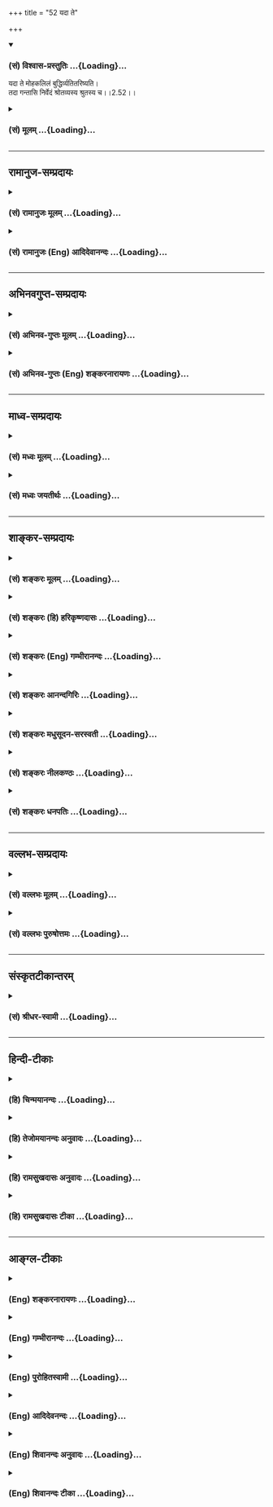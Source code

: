 +++
title = "52 यदा ते"

+++
<div class="js_include" newlevelforh1="3" title="(सं) विश्वास-प्रस्तुतिः" unfilled url="/purANam_vaiShNavam/mahAbhAratam/06-bhIShma-parva/03-bhagavad-gItA-parva/saMskRtam/vishvAsa-prastutiH/02_sAnkhya-yogaH_sarva-/52_yadA_te.md">
<details open><summary><h3>(सं) विश्वास-प्रस्तुतिः ...{Loading}...</h3></summary>

यदा ते मोहकलिलं बुद्धिर्व्यतितरिष्यति।  
तदा गन्तासि निर्वेदं श्रोतव्यस्य श्रुतस्य च।।2.52।।
</details>
</div>
<div class="js_include collapsed" newlevelforh1="3" title="(सं) मूलम्" unfilled url="/purANam_vaiShNavam/mahAbhAratam/06-bhIShma-parva/03-bhagavad-gItA-parva/saMskRtam/mUlam/02_sAnkhya-yogaH_sarva-/52_yadA_te.md">
<details><summary><h3>(सं) मूलम् ...{Loading}...</h3></summary>

यदा ते मोहकलिलं बुद्धिर्व्यतितरिष्यति।  
तदा गन्तासि निर्वेदं श्रोतव्यस्य श्रुतस्य च।।2.52।।
</details>
</div>


_________________
## रामानुज-सम्प्रदायः
<div class="js_include collapsed" newlevelforh1="3" title="(सं) रामानुजः मूलम्" unfilled url="/purANam_vaiShNavam/mahAbhAratam/06-bhIShma-parva/03-bhagavad-gItA-parva/saMskRtam/rAmAnujaH/mUlam/02_sAnkhya-yogaH_sarva-/52_yadA_te.md">
<details><summary><h3>(सं) रामानुजः मूलम् ...{Loading}...</h3></summary>

।।2.52।। उक्तप्रकारेण कर्मणि वर्तमानस्य तया वृत्त्या निर्धूतकल्मषस्य
**ते बुद्धिः यदा मोहकलिलम्** अत्यल्पफलसङ्गहेतुभूतं मोहरूपं कलुषं
**व्यतितरिष्यति।** तदा अस्मत्त इतः पूर्वं त्याज्यतया श्रुतस्य फलादेः
इतः पश्चात् **श्रोतव्यस्य** च कृते स्वयम् एव निर्वेदं गन्तासि
गमिष्यसि।  
योगे त्विमां श्रृणु इत्यादिना उक्तस्य आत्मयाथात्म्यज्ञानपूर्वकस्य
बुद्धिविशेषसंस्कृतकर्मानुष्ठानस्य लक्षणभूतं योगाख्यं फलम् आह  

</details>
</div>
<div class="js_include collapsed" newlevelforh1="3" title="(सं) रामानुजः (Eng) आदिदेवानन्दः" unfilled url="/purANam_vaiShNavam/mahAbhAratam/06-bhIShma-parva/03-bhagavad-gItA-parva/saMskRtam/rAmAnujaH/english/AdidevAnandaH/02_sAnkhya-yogaH_sarva-/52_yadA_te.md">
<details><summary><h3>(सं) रामानुजः (Eng) आदिदेवानन्दः ...{Loading}...</h3></summary>

2.52 If you act in this manner and get freed from impurities, your
intellect will pass beyond the tangle of delusion. The dense impurity of
sin is the nature of that delusion which generates attachment to
infinitesimal results, of which you have already heard much from us and
will hear more later on. You will then immediately feel, of your own
accord, renunciation or feeling of disgust for them all. Sri Krsna now
teaches the goal called self-realisation (Yoga) which results from the
performance of duty as taught in the passage beginning with 'Now, listen
to this with regard to Karma Yoga' (2.39) which is based on the
knowledge of the real nature of the self gained through the refinement
of the mind.

</details>
</div>


_________________
## अभिनवगुप्त-सम्प्रदायः
<div class="js_include collapsed" newlevelforh1="3" title="(सं) अभिनव-गुप्तः मूलम्" unfilled url="/purANam_vaiShNavam/mahAbhAratam/06-bhIShma-parva/03-bhagavad-gItA-parva/saMskRtam/abhinava-guptaH/mUlam/02_sAnkhya-yogaH_sarva-/52_yadA_te.md">
<details><summary><h3>(सं) अभिनव-गुप्तः मूलम् ...{Loading}...</h3></summary>

।।2.54 2.55।। यदा ते इति। श्रुतीति। तत्र च योगबुद्धिप्राप्त्यबसरे तव
स्फुटमेवेदमभिज्ञानम् श्रोतव्यस्य +++(S omits श्रोतव्यस्य)+++ श्रुतस्य
अभिलष्यमाणस्य च +++(N वा instead of च)+++ आगमस्य उभस्यापि निर्वेदभावत्वम् +++(SK
भाक्त्वम्)+++। अनेन चेदमुक्तम् अविद्यापद +++(N अविद्यमद)+++
निपतितप्रमात्रनुग्राहकशास्त्रश्रवणसंस्कारविप्रलम्भमहिमा अयं यत्
तवास्थाने कुलक्षयादिदोषदर्शनम्। तत्तु तथाशासनबहुमानविगलने विगलिष्यति
इति।  

</details>
</div>
<div class="js_include collapsed" newlevelforh1="3" title="(सं) अभिनव-गुप्तः (Eng) शङ्करनारायणः" unfilled url="/purANam_vaiShNavam/mahAbhAratam/06-bhIShma-parva/03-bhagavad-gItA-parva/saMskRtam/abhinava-guptaH/english/shankaranArAyaNaH/02_sAnkhya-yogaH_sarva-/52_yadA_te.md">
<details><summary><h3>(सं) अभिनव-गुप्तः (Eng) शङ्करनारायणः ...{Loading}...</h3></summary>

2.52 See Comment under 2.53

</details>
</div>


_________________
## माध्व-सम्प्रदायः
<div class="js_include collapsed" newlevelforh1="3" title="(सं) मध्वः मूलम्" unfilled url="/purANam_vaiShNavam/mahAbhAratam/06-bhIShma-parva/03-bhagavad-gItA-parva/saMskRtam/madhvaH/mUlam/02_sAnkhya-yogaH_sarva-/52_yadA_te.md">
<details><summary><h3>(सं) मध्वः मूलम् ...{Loading}...</h3></summary>

।।2.52।। कियत्पर्यन्तमवश्यं कर्तव्यानि मुमुक्षुणैवं कर्माणीत्याह यदेति।
निर्वेदं नितरां लाभम्। प्रयोगात् तस्माद्ब्राह्मणः पाण्डित्यं निर्विद्य
बृ.उ.3।5।1 इत्यादि। न हि तत्र वैराग्यमुपपद्यते तथा सति पाण्डित्यादिति
स्यात्।  
न च ज्ञानिनां भगवन्महिमादिश्रवणेन विरक्तिर्भवति। आत्मारामा हि मुनयो
निर्ग्राह्या (निर्ग्रन्था) अप्युरुक्रमे। कुर्वन्त्यहैतुकीं
भक्तिमित्थम्भूतगुणो हरिः भाग.1।7।10 इति वचनात् अनुष्ठानाच्च शुकादीनाम्।
न च तेषां फलं सुखं नास्ति तस्यैव महत्सुखत्वात्। तेषांया
निर्वृतिस्तनुभृतां तव पादपद्मध्यानाद्भवज्जनकथाश्रवणेन वा स्यात्।
साब्रह्मणि स्वमहिमन्यपि नाथ मा भूत्किम्वन्तकासि लुलितात्पततां विमानात्
भाग.4।9।10 इत्यादिवचनात्। तेषामप्युपासनादिफलस्य साधितत्वात्
तारतम्याधिगतेश्च।  
तथाहि यदि तारतम्यं न स्यात्नात्यन्तिकं विगणयन्त्यपि ते प्रसादं
भाग.3।15।48नैकात्मतां मे स्पृहयन्ति केचित् भाग.2।25।34एकत्वमप्युत
दीयमानं न गृह्णन्ति इति मुक्तिमप्यनिच्छतामपि मोक्ष एव फलम्। तमिच्छतामपि
भवति सुप्रतीकादीनाम्। कथमनिच्छतां स्तुतिरुपपन्ना स्यात् वचनाच्च। यथा
भक्तिविशेषोऽत्र दृश्यते पुरुषोत्तमे। तथा मुक्तिविशेषोऽपि ज्ञानिनां
लिङ्गभेदने इति। योगिनां भिन्नलिङ्गानामाविर्भूतस्वरूपिणाम्। प्राप्तानां
परमानन्दं तारतम्यं सदैव हि इति। न त्वामतिशयिष्यन्ति मुक्तावपि कदाचन।
मद्भक्तियोगाज्ज्ञानाच्च सर्वानतिशयिष्यसि इति च। साम्यवचनं तु
प्राचुर्यविषयम् दुःखाभावविषयं च। तथा चोक्तम् दुःखाभावः परानन्दो
लिङ्गभेदः समो मतः। तथापि परमानन्दो ज्ञानभेदात्तु भिद्यते इति
नारायणाष्टाक्षरकल्पे। अतो न वैराग्यं श्रुतादावत्र विवक्षितम्। न च
सङ्कोचे मानं किञ्चिद्विद्यमान इतरत्र प्रयोगे महद्भिः श्रवणीयस्य श्रुतस्य
च वेदादेः फलं प्राप्स्यसीत्यर्थः।  

</details>
</div>
<div class="js_include collapsed" newlevelforh1="3" title="(सं) मध्वः जयतीर्थः" unfilled url="/purANam_vaiShNavam/mahAbhAratam/06-bhIShma-parva/03-bhagavad-gItA-parva/saMskRtam/madhvaH/jayatIrthaH/02_sAnkhya-yogaH_sarva-/52_yadA_te.md">
<details><summary><h3>(सं) मध्वः जयतीर्थः ...{Loading}...</h3></summary>

।।2.52।। यदा ते इति श्लोके योगसम्बन्धि न किमप्युच्यत इत्यतस्तत्सङ्गतिमाह
**किय**दिति। एवं फलकामनादिवर्जितानि
ईश्वराराधनरूपाणीत्याकाङ्क्षायामाहेत्यर्थः। नन्वियमाकाङ्क्षैवानुपपन्ना
योगो हि ज्ञानफलसाधनतयोपदिष्टः साधनं च साध्यप्राप्तिपर्यन्तमनुष्टेयमिति
प्रसिद्धमेव। नियतपूर्वक्षणवृत्ति कारणं इति तल्लक्षणम्। उच्यते योगो हि न
साक्षाज्ज्ञानसाधनम् किन्तु श्रवणादिकमेव प्रमितेः प्रमाणफलत्वात्।
योगस्त्वदृष्टद्वारा सत्त्वशुद्धिमुत्पाद्य श्रवणादीनामुपकरोति उपकारस्य च
द्वयी गतिर्दृष्टा अतो युक्तैवेयमाकाङ्क्षेति। तथापि जिज्ञासुनेति
वक्तव्यम्। सत्यम् मोक्षसाधनज्ञानार्थिनेत्येतावतोऽर्थस्य ग्रहणाय
मुमुक्षुणेत्युक्तम्। निर्वेदं वैराग्यमित्यन्यथाप्रतीतिनिरासायाह
**निर्वेद**मिति। ननु निरः पूर्वो विदिर्वैराग्ये रूढः  
  
तत्कुतो लाभार्थतेत्यत आह **प्रयोगादि**ति। अस्यामपि श्रुतौ
वैराग्यार्थता किं न स्यात् इत्यत आह  **न ही**ति। कुतो नोपपद्यत इत्यत
आह **तथा सती**ति। जुगुप्साविरामप्रमादार्थानामुपसङ्ख्यानम् इति
कात्यायनवचनात्पाण्डित्यस्य विरामार्थधातुयोगबलेनापादानत्वप्राप्तौ अपादाने
पञ्चमी स्यात् न द्वितीयेत्यर्थः। इदमत्राभिप्रेतम् निरुपसर्गः
सत्तार्थस्यैव विदेरर्थं बाधित्वा तं वैराग्यार्थं व्यवस्थापयति निर्विद्यत
इति कर्तरि प्रयोगदर्शनात्। लाभार्थस्य विदेरर्थं विशिनष्ट्येव
केवलम्। निर्विन्दतिनिर्विन्दते इति वैराग्ये तत्प्रयोगादर्शनादिति।
अथवाऽस्तु सर्वत्र निरो धात्वर्थबाधकत्वम् विशेषकत्वमपि क्वचित् किं न
स्यात् व्याददातीत्यादावुभयदर्शनादिति।  
न केवलं गीतायां प्रयोगाल्लाभार्थता किन्तु वैराग्यार्थतानुपपत्तेश्चेत्याह
**न चे**ति। अनेनान्तःकरणस्य मोहकलिलातिक्रमो नाम ज्ञानप्राप्तिरिति
सूचितं भवति। आदिपदेन तदुपयुक्तं गृह्यते कुतो न भवति इत्यत आह
**आत्मारामा** इति। भक्तिं श्रवणादिलक्षणाम्। कस्य वा महतीमेतामात्मारामः
समभ्यसत् इत्यस्योत्तरत्वात् अनुष्ठानाच्च श्रवणादेरिति शेषः। ननु
शुक्रादीनां श्रवणाद्यनुष्ठानेऽपि फलं नास्ति तत्फलस्य ज्ञानस्य
प्राप्तत्वात्। फलाभावानुसन्धानमेव चात्र वैराग्यशब्देनाभिप्रेतम्। यथाऽऽह
मायावादीतदा श्रोतव्यं श्रुतं च निष्फलं प्रतिपद्यत इत्यभिप्रायः शां.भा.
इति। अनुष्ठानं तु लोकसङ्ग्रहार्थं संस्काराद्वेत्यत आह **न चे**ति। कुतो
नेत्यत आह **तस्यैवे**ति। तस्यैव श्रवणादेरेव स्थान्यादेशोक्तिव्यत्ययेन
द्वन्द्वेऽल्पाच्तरस्य परनिपातेन चआन्महतः समानाधिकरणजातीययोः अष्टा.6।3।46
इत्यस्य विधेरनित्यत्वज्ञापनात्महत्तत्त्वाद्विकुर्वाणात् भाग.3।5।29
इत्यादिप्रयोगदर्शनाच्च महत्सुखत्वादिति युक्तम्। तथापि श्रवणादिकमेव कथं
सुखम् उत्तरक्षण एव महासुखोदयादैक्योषचार इत्यदोषः। तिष्ठतु तावत्
कालान्तरभावि महत्फलमित्येवशब्दः। नन्वस्मदादीनां श्रवणोत्तरक्षणे सुखं
नोत्पद्यत इत्यत आह **तेषा**मिति रसिकानामित्यर्थः। न हि
पितृजीवनादिवार्ताश्रवणेनान्येषामिव न पुत्रस्यापि सुखेनोत्पत्तव्यमिति।
अस्तु सम्भावना निश्चयस्तु कुतः इत्यत आह **ये**ति। भवतो भवज्जनानां च
स्वमहिमन्याविर्भूतस्वरूपे आब्रह्मण्यल्पमुक्ते। न केवलं तात्कालिकं सुखं
तत्फलम् किन्तु मुक्तावानन्दवृद्धिश्चेत्याह **तेषा**मिति। ज्ञानिनामपि
ज्ञानोत्तरस्याप्यनुष्ठानस्य यदि फलं
स्यात्तर्ह्यनुष्ठानस्यैकविध्यनियमासम्भवात्। स्वर्गवदपवर्गेऽपि तारतम्यं
प्रसज्येत। न च तद्युक्तम् अप्रमाणिकत्वात् प्रमाणविरुद्धत्वाच्चेत्यतो
नेदमनिष्टमिति भावेनाह **तारतम्ये**ति। प्रमाणविरोधाभावाच्चेति चार्थः।  
कुतः प्रमाणान्मुक्ततारतम्याधिगतिः इत्यतोऽर्थापत्तिं तावदाह
**तथाही**ति। यदि मुक्तानां तारतम्यं न स्यात् तदा
मुक्तिमप्यनिच्छतामेकान्तिनां मोक्षमात्रफलं तं मोक्षमिच्छतामपि
सुप्रतीकादीनां मोक्षो भवतीत्यङ्गीकार्य स्यात्। तथा च नात्यन्तिकमिति
मोक्षमनिच्छतां स्तुतिः कथमुपपन्ना स्यात् निमित्ताभावात् अतः
स्तुत्यन्यथानुपपत्त्येच्छतां मुक्तेरनिच्छतां मुक्तिरधिकेति गम्यते
इत्यर्थः। आत्यन्तिकं मुक्तिहेतुम्। एकात्मतां सायुज्यम्। एकत्वमपि तदेव।
आगमाच्च तारतम्याधिगतिरित्याह **वचनाच्चे**ति। आविर्भूतस्वरूपिणामिति
कर्मधारयादतिशयार्थे इनिः। अनेन
जीवन्मुक्तावैश्वर्यतारतम्येनार्थापत्तेरन्यथोपपत्तिः परिहृतालिङ्गभेदने
भिन्नलिङ्गानां इत्याद्युक्तेः। परमं साम्यमुपैति मुं.उ.3।1।3
इत्यादिवचनविरुद्धं मुक्ततारतम्यमित्यत आह **साम्ये**ति। प्राचुर्यं
पूर्णत्वम्। कुत एतत् उक्तप्रमाणविरोधात् विशेषवचनाच्चेत्याह
**तथाचे**ति। यद्यपि परानन्दोऽलम्बुद्धिगोचरत्वमात्रेण समः तथापि न च
ज्ञानिनामित्यादिनोक्तमर्थमुपसंहरति **अत** इति। अस्तु तर्हि
भगवन्महिमादिव्यतिरिक्तश्रुतादौ वैराग्यमत्र विवक्षितमित्यत आह **न
चे**ति। निर्वेदशब्दस्य वैराग्यार्थकत्वे निश्चिते
तद्बलाच्छ्रोतव्यादिशब्दस्यार्थसङ्कोचः क्रियेतापि। इतरत्र नितरां लाभे
तस्य प्रयोगे विद्यमाने निर्मूलं सङ्कोचकल्पनमित्यर्थः। ननु लाभार्थतायामपि
असच्छास्त्रादिव्युदासाय सङ्कोचः कार्य एवेत्याह **महद्भि**रिति।
अयोग्यतयैव तन्निरासः प्रकरणाद्वेति भावः।  

</details>
</div>


_________________
## शाङ्कर-सम्प्रदायः
<div class="js_include collapsed" newlevelforh1="3" title="(सं) शङ्करः मूलम्" unfilled url="/purANam_vaiShNavam/mahAbhAratam/06-bhIShma-parva/03-bhagavad-gItA-parva/saMskRtam/shankaraH/mUlam/02_sAnkhya-yogaH_sarva-/52_yadA_te.md">
<details><summary><h3>(सं) शङ्करः मूलम् ...{Loading}...</h3></summary>

।।2.52।।  
  
**यदा** यस्मिन्काले **ते** तव **मोहकलिलं** मोहात्मकमविवेकरूपं
कालुष्यं येन आत्मानात्मविवेकबोधं कलुषीकृत्य विषयं प्रत्यन्तःकरणं
प्रवर्तते तत् तव **बुद्धिः व्यतितरिष्यति** व्यतिक्रमिष्यति
अतिशुद्धभावमापत्स्यते इत्यर्थः। **तदा** तस्मिन् काले **गन्तासि**
प्राप्स्यसि **निर्वेदं** वैराग्यं **श्रोतव्यस्य श्रुतस्य च** तदा
श्रोतव्यं श्रुतं च ते निष्फलं प्रतिभातीत्यभिप्रायः।।  
मोहकलिलात्ययद्वारेण लब्धात्मविवेकजप्रज्ञः कदा कर्मयोगजं फलं
परमार्थयोगमवाप्स्यामीति चेत् तत् श्रृणु  
  

</details>
</div>
<div class="js_include collapsed" newlevelforh1="3" title="(सं) शङ्करः (हि) हरिकृष्णदासः" unfilled url="/purANam_vaiShNavam/mahAbhAratam/06-bhIShma-parva/03-bhagavad-gItA-parva/saMskRtam/shankaraH/hindI/harikRShNadAsaH/02_sAnkhya-yogaH_sarva-/52_yadA_te.md">
<details><summary><h3>(सं) शङ्करः (हि) हरिकृष्णदासः ...{Loading}...</h3></summary>

।।2.52।। योगानुष्ठानजनित सत्त्वशुद्धिसे उत्पन्न हुई बुद्धि कब प्राप्त
होती है इसपर कहते हैं  
  
जब तेरी बुद्धि मोहकलिलको अर्थात् जिसके द्वारा आत्मानात्मके
विवेकविज्ञानको कलुषित करके अन्तःकरण विषयोंमें प्रवृत्त किया जाता है उस
मोहात्मक अविवेककालिमाको उल्लङ्घन कर जायगी अर्थात् जब तेरी बुद्धि बिल्कुल
शुद्ध हो जायगी।  
तब उस समय तू सुननेयोग्यसे और सुने हुएसे वैराग्यको प्राप्त हो जायगा।
अर्थात् तब तेरे लिये सुननेयोग्य और सुने हुए ( सब विषय ) निष्फल हो जायँगे
यह अभिप्राय है।  

</details>
</div>
<div class="js_include collapsed" newlevelforh1="3" title="(सं) शङ्करः (Eng) गम्भीरानन्दः" unfilled url="/purANam_vaiShNavam/mahAbhAratam/06-bhIShma-parva/03-bhagavad-gItA-parva/saMskRtam/shankaraH/english/gambhIrAnandaH/02_sAnkhya-yogaH_sarva-/52_yadA_te.md">
<details><summary><h3>(सं) शङ्करः (Eng) गम्भीरानन्दः ...{Loading}...</h3></summary>

2.52 When is attained that wisdom which arises from the purification of
the mind brought about by the pursuit of (karma-) yoga; This is being
stated: Yada, when, \[Yada: when maturity of discrimination is
attained.\] at the time when; te, your; buddhih, mind; vyatitarisyati,
will go beyond, cross over; moha-kalilam, the turbidity of delusion, the
dirt in the form of delusion, in the form of non-discrimination, which,
after confounding one's understanding about the distinction between the
Self and the not-Self, impels the mind towards objects that is to say,
when your mind will attain the state of purity; tada, then, \[Tada:
then, when the mind, becoming purified, leads to the rise of
discrimination, which in turn matures into detachment.\] at that time;
gantasi, you will acire; nirvedam, despassion; for srotavyasya, what has
to be heard; ca, and; srutasya, what has been heard. The idea implied is
that, at that time what has to be heard and what has been heard \[What
has to be heard৷৷.has been heard, i.e. the scriptures other than those
relating to Self-knowledge. When discrimination referred to above gets
matured, then the fruitlessness of all things other than Self-knowledge
becomes apparent.\] becomes fruitless.

</details>
</div>
<div class="js_include collapsed" newlevelforh1="3" title="(सं) शङ्करः आनन्दगिरिः" unfilled url="/purANam_vaiShNavam/mahAbhAratam/06-bhIShma-parva/03-bhagavad-gItA-parva/saMskRtam/shankaraH/AnandagiriH/02_sAnkhya-yogaH_sarva-/52_yadA_te.md">
<details><summary><h3>(सं) शङ्करः आनन्दगिरिः ...{Loading}...</h3></summary>

।।2.52।। यस्मिन्कर्मणि क्रियमाणे परमार्थदर्शनलक्षणा बुद्धिरुद्देश्यतया
युज्यते तस्मात्कर्मणः सकाशादितरत्कर्म
तथाविधोद्देश्यभूतबुद्धिसंबन्धविधुरमतिशयेन निष्कृष्यते ततश्च
परमार्थबुद्धिमुद्देश्यत्वेनाश्रित्य कर्मानुष्ठातव्यं
परिच्छिन्नफलान्तरमुद्दिश्य तदनुष्ठाने कार्पण्यप्रसङ्गात् किञ्च
परमार्थबुद्धिमुद्देश्यमाश्रित्य कर्मानुतिष्ठतः करणशुद्धिद्वारा
परमार्थदर्शनसिद्धौ जीवत्येव देहे सुकृतादि हित्वा मोक्षमधिगच्छति। तथाच
परमार्थदर्शनलक्षणयोगार्थं मनो धारयितव्यं योगशब्दितं हि
परमार्थदर्शनमुद्देश्यतया कर्मस्वनुतिष्ठतो नैपुण्यमिष्यते यदि च
परमार्थदर्शनमुद्दिश्य तद्युताः सन्तः समारभेरन्कर्माणि तदा
तदनुष्ठानजनितबुद्धिशुद्ध्या ज्ञानिनो भूत्वा कर्मजं फलं परित्यज्य
निर्मुक्तबन्धना मुक्तिभाजो भवन्तीत्येवमस्मिन्पक्षे श्लोकत्रयाक्षराणि
व्याख्यातव्यानि। यथोक्तबुद्धिप्राप्तिकालं प्रश्नपूर्वकं प्रकटयति
**योगेति।** श्रुतं श्रोतव्यं दृष्टं द्रष्टव्यमित्यादौ
फलाभिलाषप्रतिबन्धान्नोक्ता बुद्धिरुदेष्यतीत्याशङ्क्याह **यदेति।**
विवेकपरिपाकावस्था कालशब्देनोच्यते। कालुष्यस्य दोषपर्यवसायित्वं
दर्शयन्विशिनष्टि **येनेति।** तदनर्थरूपं कालुष्यं तवेत्यन्वयार्थं
पुनर्वचनम्। बुद्धिशुद्धिफलस्य विवेकस्य प्राप्त्या वैराग्यप्राप्तिं
दर्शयति **तदेति।** अध्यात्मशास्त्रातिरिक्तं शास्त्रं श्रोतव्यादिशब्देन
गृह्यते। उक्तं वैराग्यमेव स्फोरयति **श्रोतव्यमिति।** यथोक्तविवेकसिद्धौ
सर्वस्मिन्ननात्मविषये नैष्फल्यं प्रतिभातीत्यर्थः।  

</details>
</div>
<div class="js_include collapsed" newlevelforh1="3" title="(सं) शङ्करः मधुसूदन-सरस्वती" unfilled url="/purANam_vaiShNavam/mahAbhAratam/06-bhIShma-parva/03-bhagavad-gItA-parva/saMskRtam/shankaraH/madhusUdana-sarasvatI/02_sAnkhya-yogaH_sarva-/52_yadA_te.md">
<details><summary><h3>(सं) शङ्करः मधुसूदन-सरस्वती ...{Loading}...</h3></summary>

।।2.52।। एवं कर्माण्यनुतिष्ठतः कदा मे सत्त्वशुद्धिः स्यादित्यत आह न
ह्येतावता कालेन सत्त्वशुद्धिर्भवतीति  
  
कालनियमोऽस्ति किंतु यदा यस्मिन्काले ते तव बुद्धिरन्तःकरणं मोहकलिलं
व्यतितरिष्यति अविवेकात्मकं कालुष्यं अहमिदं
ममेदमित्याद्यज्ञानविलसितमतिगहनं व्यतिकमिष्यति। रजस्तमोमलमपहाय
शुद्धभावमापत्स्यत इति यावत्। तदा तस्मिन्काले श्रोतव्यस्य श्रुतस्य च
कर्मफलस्य निर्वेदं वैतृष्ण्यं गन्तासि प्राप्तासि प्राप्नोषि। परीक्ष्य
लोकान्कर्मचितान्ब्राह्मणो निर्वेदमायात् इति श्रुतेः। निर्वेदेन
फलेनान्तःकरणशुद्धिं ज्ञास्यसीत्यभिप्रायः।  

</details>
</div>
<div class="js_include collapsed" newlevelforh1="3" title="(सं) शङ्करः नीलकण्ठः" unfilled url="/purANam_vaiShNavam/mahAbhAratam/06-bhIShma-parva/03-bhagavad-gItA-parva/saMskRtam/shankaraH/nIlakaNThaH/02_sAnkhya-yogaH_sarva-/52_yadA_te.md">
<details><summary><h3>(सं) शङ्करः नीलकण्ठः ...{Loading}...</h3></summary>

।।2.52।। कदा मनीषिणो भवन्तीत्यत आह **यदेति।** ते तव मोहः
इष्टानिष्टवियोगसंयोगजपरितापजन्यं वैचित्यं तदेव कलिलमिव कलिलं कालुष्यं
बुद्धिगतं बुद्धिर्व्यतितरिष्यति व्यतिक्रमिष्यति बुद्धिः प्रसन्ना
भविष्यति तदा श्रोतव्यस्य शास्त्रभागस्य श्रुतस्य च निर्वेदं वैराग्यं
गन्तासि। अयं भावः मलिनायां बुद्धावसकृद्गृहीतस्यापि
शास्त्रार्थस्याफुरणाच्छ्रोतव्यं श्रुतं च वृथैव तद्वच्छुद्धायामपि बुद्धौ
सद्यः शास्त्रार्थस्फुरणात्तयोर्वैयर्थ्यमित्युभयथापि तत्र निर्वेद उचितः।
प्रसन्ना च बुद्धिर्निग्रहीतुं योग्या भवतीति श्रवणादिकं त्यक्त्वा
ध्याननिष्ठ एव भवेदिति।  

</details>
</div>
<div class="js_include collapsed" newlevelforh1="3" title="(सं) शङ्करः धनपतिः" unfilled url="/purANam_vaiShNavam/mahAbhAratam/06-bhIShma-parva/03-bhagavad-gItA-parva/saMskRtam/shankaraH/dhanapatiH/02_sAnkhya-yogaH_sarva-/52_yadA_te.md">
<details><summary><h3>(सं) शङ्करः धनपतिः ...{Loading}...</h3></summary>

।।2.52 2.53।। साङ्ख्यं बुद्धिं सदा प्राप्स्यामि यदर्थं कर्मानुष्ठानं
भवतोपदिश्यत इत्यत आह **यदेति।** यदा यस्यामवस्थायां तव
बुद्धिर्मोहात्मकमविवेकरुपं कालुष्यं व्यतिक्रमिष्यति तदा तस्यामवस्थायां
श्रोतव्यस्य श्रुतस्य च वैराग्यं प्राप्तासि। पूर्वं
श्रुतिभिरनेकसाध्यसाधनश्रवणैर्विप्रतिपन्ना विक्षिप्ता
श्रुतश्रोतवययोर्निर्वेदं लब्ध्वा यदा समाधीयते चित्तमस्मिन्निति
समाधिरात्मा तस्मिन्निश्चला विक्षेपरहिता स्थास्यति स्थिरीभूता भविष्यति
तदा योगं साङ्ख्ययोगमवाप्स्यसीति द्वयोरर्थः। यद्वा
योगानुष्ठानजनितसत्त्वशुद्धिजा वैराग्यादीतरसाधनसहिता
नित्यानित्यवस्तुविवेकरुपा ज्ञानाधिकारसंपादिका बुद्धिः कदा प्राप्यत इत्यत
आह **यदेति।** यदा तव बुद्धिर्मोहात्मकमविवेकरुपं कालुष्यं
चित्ताशुद्धिजं व्यतितरिष्यति तदा श्रोतव्यस्य श्रुतस्य च कर्मफलस्य
निर्वेदं गन्तासि। चित्तशुद्धिद्वारा लब्धात्मविवेकबुद्धिः कर्मयोगजं फलं
परमात्मयोगं कदाप्स्यसीति तच्छृणु **श्रुतीति।**
प्राग्वद्य्वाख्यानद्वयमपि भाष्याल्लभ्यत इति बोधम।  

</details>
</div>


_________________
## वल्लभ-सम्प्रदायः
<div class="js_include collapsed" newlevelforh1="3" title="(सं) वल्लभः मूलम्" unfilled url="/purANam_vaiShNavam/mahAbhAratam/06-bhIShma-parva/03-bhagavad-gItA-parva/saMskRtam/vallabhaH/mUlam/02_sAnkhya-yogaH_sarva-/52_yadA_te.md">
<details><summary><h3>(सं) वल्लभः मूलम् ...{Loading}...</h3></summary>

।।2.52 2.53।। कदा तत्पदमहं प्राप्स्यामि इत्यपेक्षायामाह यदेति द्वाभ्याम्।
निश्चला विशोकधैर्यादिवती ते यदा बुद्धिर्व्यवसायात्मिकैव तदा श्रोतव्यस्य
श्रुतस्य च त्रैगुण्यस्य कर्मफलस्य निर्वेदं वैराग्यं प्राप्स्यसि।
तस्यात्रानुपादेयत्वेन जिज्ञासां न करिष्यसीत्यर्थः। तादृशी सती ते
बुद्धिरचला यदा समाधीयते तदा योगं योगस्वरूपं यास्यसि ततश्च
कार्यसिद्धिः।  

</details>
</div>
<div class="js_include collapsed" newlevelforh1="3" title="(सं) वल्लभः पुरुषोत्तमः" unfilled url="/purANam_vaiShNavam/mahAbhAratam/06-bhIShma-parva/03-bhagavad-gItA-parva/saMskRtam/vallabhaH/puruShottamaH/02_sAnkhya-yogaH_sarva-/52_yadA_te.md">
<details><summary><h3>(सं) वल्लभः पुरुषोत्तमः ...{Loading}...</h3></summary>

  
  
।।2.52।। ननु तत्प्राप्तिः कदा स्यात् इत्यत आह यदा त इति। ते बुद्धिर्यदा
मोहकलिलं मोहगहनं लौकिकेषु देहादिषु विशेषेणाऽतितरिष्यति तदा निर्वेदं
मोक्षं गमिष्यसि। श्रोतव्यस्य अग्रे प्रोच्यमानस्य शास्त्रतो वा श्रुतस्य च
निर्वेदं तदैव गन्तासि। यद्वा च पुनः। श्रुतस्य पूर्वोक्तसाङ्ख्यादेः। यदा
ते बुद्धिर्मोहकलिलं विशेषेण अतितरिष्यति तदा श्रोतव्यस्य भक्तिमार्गस्य
निर्वेदं गन्तासि। अत्रायं भावः यावत्पर्यन्तं कर्मादिमार्गेषु
मोहस्तावद्भक्तिमार्गफलं न भवति तस्यानन्यसाध्यत्वात्। अत एवाग्रे
तथैवोपदेष्टव्यः। अधुनाऽधिकाराभावान्नोपदिश्यते अधिकारसम्पत्त्यर्थं च
सूचितः।  
  
  
  

</details>
</div>


_________________
## संस्कृतटीकान्तरम्
<div class="js_include collapsed" newlevelforh1="3" title="(सं) श्रीधर-स्वामी" unfilled url="/purANam_vaiShNavam/mahAbhAratam/06-bhIShma-parva/03-bhagavad-gItA-parva/saMskRtam/shrIdhara-svAmI/02_sAnkhya-yogaH_sarva-/52_yadA_te.md">
<details><summary><h3>(सं) श्रीधर-स्वामी ...{Loading}...</h3></summary>

।।2.52।। कदा तत्पदमहं प्राप्स्यामीत्यपेक्षायामाह **यदेति** द्वाभ्याम्।
मोहो देहादिष्वात्मबुद्धि तदेव कलिलंकलिलं गहनं विदुः इत्यभिधानकोशस्मृतेः।
ततश्चायमर्थः। एवं पमेश्वराराधने क्रियमाणे यदा तत्प्रसादेन तव
बुद्धिर्देहाभिमानलक्षणं मोहमयं गहनं दुर्गं विशेषेणातितरिष्यति तदा
श्रोतव्यस्य श्रुतस्यार्थस्य च निर्वेदं वैराग्यं गन्तासि प्राप्स्यसि।
तयोरनुपादेयत्वेन जिज्ञासां न करिष्यसीत्यर्थः।  

</details>
</div>


_________________
## हिन्दी-टीकाः
<div class="js_include collapsed" newlevelforh1="3" title="(हि) चिन्मयानन्दः" unfilled url="/purANam_vaiShNavam/mahAbhAratam/06-bhIShma-parva/03-bhagavad-gItA-parva/hindI/chinmayAnandaH/02_sAnkhya-yogaH_sarva-/52_yadA_te.md">
<details><summary><h3>(हि) चिन्मयानन्दः ...{Loading}...</h3></summary>

।।2.52।। मोह निवृत्ति होने पर वैराग्य प्राप्ति का आश्वासन यहाँ अर्जुन को
दिया गया है। श्रोतव्य शब्द से तात्पर्य उन सभी विषयोपभोगों से है जिनका
प्रत्यक्ष अनुभव नहीं किया गया है तथा श्रुत शब्द से सभी ज्ञान अनुभव सूचित
किये गये हैं। यह स्वाभाविक है कि बुद्धि के शुद्ध होने पर विषयोपभोग में
कोई राग नहीं रह जाता।  
  
स्वरूप से दिव्य होते हुये भी चैतन्य आत्मा मोहावरण में फँसी हुई प्रतीत
होती है। इस मोह का कारण है एक अनिर्वचनीय शक्ति माया। अव्यक्त विद्युत के
समान माया भी प्रत्यक्ष दृष्टिगोचर नहीं होती परन्तु विभिन्न रूपों में
उसकी अभिव्यक्ति से उसका अस्तित्व सिद्ध होता है।  
सभी जीवों की संरचना में माया के कार्य के निरीक्षण एवं अध्ययन से वेदान्त
के आचार्यों ने यह पाया कि मनुष्य के व्यक्तित्व के दो स्तरों पर माया की
अभिव्यक्ति दो प्रकार से होती है। बुद्धि पर आत्मस्वरूप के अज्ञान के रूप
में पड़े इस आवरण को वेदान्त में माया की आवरण शक्ति कहा गया है। बुद्धि पर
पड़े इस अज्ञान आवरण के कारण मन अनात्म जगत् की कल्पना करता है और उस जगत्
के विषय में उसकी दो धारणायें दृढ़ होती हैं कि (क) यह सत्य है और (ख) यह
अनात्मा (देह आदि) ही में हूँ। मन के स्तर पर कार्य करने वाली माया की यह
शक्ति विक्षेप शक्ति कहलाती है।  
इस श्लोक में कहा गया है कि कर्मयोग की भावना से कर्म करते रहने पर बुद्धि
की शुद्धि होती है और तब उसके लिये सम्भव होता है कि आवरण को हटाकर
आत्मस्वरूप का साक्षात्कार कर सके। इस प्रकार मोह निवृति का परिणाम है
विषयोपभोग से वैराग्य परन्तु आत्मअज्ञान के होने पर मनुष्य विषयों से ही
सुख पाने की आशा में दिनरात परिश्रम करता रहता है।  
शीत ऋतु में बादलों से सूर्य के आच्छादित होने पर मनुष्य अग्नि जलाकर उसके
समीप बैठता है किन्तु धीरेधीरे बादलों के हट जाने पर सूर्य की उष्णता का
अनुभव कर वह अग्नि के पास से उठकर धूप का आनन्द लेता है। वैसे ही
आनन्दस्वरूप के अज्ञान के कारण विषयों को पाने के लिये चल रही मनुष्य की
भागदौड़ स्वत समाप्त हो जाती है जब वह स्वस्वरूप को पहचान लेता है।  
यहाँ सम्पूर्ण जगत् का निर्देश श्रुत और श्रोतव्य इन दो शब्दों से किया गया
है। इसमें सभी इन्द्रियों द्वारा ज्ञात होने वाले विषय समाविष्ट हैं।
कर्मयोगी की बुद्धि न तो पूर्वानुभूत विषय सुखों का स्मरण करती है और न ही
भविष्य में प्राप्त होनेवाले अनुभवों की आशा।  
भाष्यकार भगवान् शंकराचार्य अगले श्लोक की संगति बताते हैं कि यदि तुम्हारा
प्रश्न हो कि मोहावरण भेदकर और विवेकजनित आत्मज्ञान को प्राप्त कर कर्मयोग
के फल परमार्थयोग को तुम कब पाओगे तो सुनो  

</details>
</div>
<div class="js_include collapsed" newlevelforh1="3" title="(हि) तेजोमयानन्दः अनुवादः" unfilled url="/purANam_vaiShNavam/mahAbhAratam/06-bhIShma-parva/03-bhagavad-gItA-parva/hindI/tejomayAnandaH/anuvAdaH/02_sAnkhya-yogaH_sarva-/52_yadA_te.md">
<details><summary><h3>(हि) तेजोमयानन्दः अनुवादः ...{Loading}...</h3></summary>

।।2.52।। जब तुम्हारी बुद्धि मोहरूप दलदल (कलिल) को तर जायेगी तब तुम उन सब
वस्तुओं से निर्वेद (वैराग्य) को प्राप्त हो जाओगे; जो सुनने योग्य और सुनी
हुई हैं।।  
  

</details>
</div>
<div class="js_include collapsed" newlevelforh1="3" title="(हि) रामसुखदासः अनुवादः" unfilled url="/purANam_vaiShNavam/mahAbhAratam/06-bhIShma-parva/03-bhagavad-gItA-parva/hindI/rAmasukhadAsaH/anuvAdaH/02_sAnkhya-yogaH_sarva-/52_yadA_te.md">
<details><summary><h3>(हि) रामसुखदासः अनुवादः ...{Loading}...</h3></summary>

।।2.52।। जिस समय तेरी बुद्धि मोहरूपी दलदलको तर जायगी, उसी समय तू सुने
हुए और सुननेमें आनेवाले भोगोंसे वैराग्यको प्राप्त हो जायगा।

</details>
</div>
<div class="js_include collapsed" newlevelforh1="3" title="(हि) रामसुखदासः टीका" unfilled url="/purANam_vaiShNavam/mahAbhAratam/06-bhIShma-parva/03-bhagavad-gItA-parva/hindI/rAmasukhadAsaH/TIkA/02_sAnkhya-yogaH_sarva-/52_yadA_te.md">
<details><summary><h3>(हि) रामसुखदासः टीका ...{Loading}...</h3></summary>

2.52।।***व्याख्या--*** **'यदा ते मोहकलिलं
बुद्धिर्व्यतितरिष्यति'--**शरीरमें अहंता और ममता करना तथा शरीर-सम्बन्धी
माता-पिता, भाई-भौजाई, स्त्री-पुत्र, वस्तु, पदार्थ आदिमें ममता करना 'मोह'
है। कारण कि इन शरीरादिमें अहंता-ममता है नहीं, केवल अपनी मानी हुई है।
अनुकूल पदार्थ, वस्तु, व्यक्ति, घटना आदिके प्राप्त होनेपर प्रसन्न होना और
प्रतिकूल पदार्थ, वस्तु, व्यक्ति आदिके प्राप्त होनेपर उद्विग्न होना,
संसारमें--परिवारमें विषमता, पक्षपात, मात्सर्य आदि विकार होना--यह
सब-का-सब 'कलिल' अर्थात् दलदल है। इस मोहरूपी दलदलमें जब बुद्धि फँस जाती
है, तब मनुष्य किंकर्तव्यविमूढ़ हो जाता है। फिर उसे कुछ सूझता नहीं।  
यह स्वयं चेतन होता हुआ भी शरीरादि जड पदार्थोंमें अहंता-ममता करके उनके
साथ अपना सम्बन्ध मान लेता है। पर वास्तवमें यह जिन-जिन चीजोंके साथ
सम्बन्ध जोड़ता है, वे चीजें इसके साथ सदा नहीं रह सकतीं और यह भी उनके साथ
सदा नहीं रह सकता। परन्तु मोहके कारण इसकी इस तरफ दृष्टि ही नहीं जाती,
प्रत्युत यह अनेक प्रकारके नये-नये सम्बन्ध जोड़कर संसारमें अधिक-से-अधिक
फँसता चला जाता है। जैसे कोई राहगीर अपने गन्तव्य स्थानपर पहुँचनेसे पहले
ही रास्तेमें अपने डेरा लगाकर खेल-कूद, हँसी-दिल्लगी आदिमें अपना समय बिता
दे, ऐसे ही मनुष्य यहाँके नाशवान् पदार्थोंका संग्रह करनेमें और उनसे सुख
लेनेमें तथा व्यक्ति, परिवार आदिमें ममता करके उनसे सुख लेनेमें लग गया।
यही इसकी बुद्धिका मोहरूपी कलिलमें फँसना है।  
हमें शरीरमें अहंता-ममता करके तथा परिवारमें ममता करके यहाँ थोड़े ही बैठे
रहना है; इनमें ही फँसे रहकर अपनी वास्तविक उन्नति-(कल्याण-) से वञ्चित
थोड़े ही रहना है; हमें तो इनमें न फँसकर अपना कल्याण करना है--ऐसा दृढ़
निश्चय हो जाना ही बुद्धिका मोहरूपी दलदलसे तरना है। कारण कि ऐसा दृढ़
विचार होनेपर बुद्धि संसारके सम्बन्धोंको लेकर अटकेगी नहीं, संसारमें
चिपकेगी नहीं।  
  
मोहरूपी कलिलसे तरनेके दो उपाय हैं--विवेक और सेवा। विवेक (जिसका वर्णन 2।
11 30 में हुआ है) तेज होता है, तो वह असत् विषयोंसे अरुचि करा देता है।
मनमें दूसरोंकी सेवा करनेकी, दूसरोंको सुख पहुँचानेकी धुन लग जाय तो अपने
सुख-आरामका त्याग करनेकी शक्ति आ जाती है। दूसरोंको सुख पहुँचानेका भाव
जितना तेज होगा, उतना ही अपने सुखकी इच्छाका त्याग होगा। जैसे शिष्यकी
गुरुके लिये, पुत्रकी माता-पिताके लिये, नौकरकी मालिकके लिये सुख
पहुँचानेकी इच्छा हो जाती है, तो उनकी अपने सुख-आरामकी इच्छा स्वतः
सुगमतासे मिट जाती है। ऐसे ही कर्मयोगीका संसारमात्रकी सेवा करनेका भाव हो
जाता है, तो उसकी अपने सुख-भोगकी इच्छा स्वतः मिट जाती है।  
  
विवेक-विचारके द्वारा अपनी भोगेच्छाको मिटानेमें थोड़ी कठिनता पड़ती है।
कारण कि अगर विवेक-विचार अत्यन्त दृढ़ न हो, तो वह तभीतक काम देता है, जबतक
भोग सामने नहीं आते। जब भोग सामने आते हैं, तब साधक प्रायः उनको देखकर
विचलित हो जाता है। परन्तु जिसमें सेवाभाव होता है, उसके सामने
बढ़िया-से-बढ़िया भोग आनेपर भी वह उस भोगको दूसरोंकी सेवामें लगा देता है।
अतः उसकी अपने सुखआरामकी इच्छा सुगमतासे मिट जाती है। इसलिये भगवान्ने
साङ्ख्य-योगकी अपेक्षा कर्मयोगको श्रेष्ठ (5। 2) सुगम (5। 3) एवं जल्दी
सिद्धि देनेवाला (5। 6) बताया है।  
  
**'तदा गन्तासि निर्वेदं श्रोतव्यस्य श्रुतस्य च'**  मनुष्यने जितने
भोगोंको सुन लिया है, भोग लिया है, अच्छी तरहसे अनुभव कर लिया है, वे सब
भोग यहाँ **'श्रुतस्य'** पदके अन्तर्गत हैं। स्वर्गलोक, ब्रह्मलोक आदिके
जितने भोग सुने जा सकते हैं, वे सब भोग यहाँ **'श्रोतव्यस्य' (टिप्पणी प₀
90)** पदके अन्तर्गत हैं। जब तेरी बुद्धि मोहरूपी दलदलको तर जायगी, तब
इन**'श्रुत'**ऐहलौकिक और**'श्रोतव्य'**--पारलौकिक भोगोंसे, विषयोंसे
तुझे वैराग्य हो जायगा। तात्पर्य है कि जब बुद्धि मोहकलिलको तर जाती है, तब
बुद्धिमें तेजीका विवेक जाग्रत् हो जाता है कि संसार प्रतिक्षण बदल रहा है
और मैं वही रहता हूँ; अतः इस संसारसे मेरेको शान्ति कैसे मिल सकती है; मेरा
अभाव कैसे मिट सकता है; तब **'श्रुत'** और **'श्रोतव्य'** जितने विषय
हैं, उन सबसे स्वतः वैराग्य हो जाता है।  
यहाँ भगवान्को **'श्रुत'** के स्थानपर भुक्त और **'श्रोतव्य'** के
स्थानपर भोक्तव्य कहना चाहिये था। परन्तु ऐसा न कहनेका तात्पर्य है कि
संसारमें जो परोक्ष-अपरोक्ष विषयोंका आकर्षण होता है, वह सुननेसे ही होता
है। अतः इनमें सुनना ही मुख्य है। संसारसे, विषयोंसे छूटनेके लिये जहाँ
ज्ञानमार्ग और भक्तिमार्गका वर्णन किया गया है, वहाँ भी 'श्रवण' को मुख्य
बताया गया है। तात्पर्य है कि संसारमें और परमात्मामें लगनेमें सुनना ही
मुख्य है।  
यहाँ **'यदा'** और **'तदा'** कहनेका तात्पर्य है कि इन **'श्रुत'**
और **'श्रोतव्य'** विषयोंसे इतने वर्षोंमें, इतने महीनोंमें और इतने
दिनोंमें वैराग्य होगा--ऐसा कोई नियम नहीं है, प्रत्युत जिस क्षण बुद्धि
मोहकलिलको तर जायगी, उसी क्षण **'श्रुत'** और **'श्रोतव्य'** विषयोंसे
भोगोंसे वैराग्य हो जायगा। इसमें कोई देरीका काम नहीं है।

</details>
</div>


_________________
## आङ्ग्ल-टीकाः
<div class="js_include collapsed" newlevelforh1="3" title="(Eng) शङ्करनारायणः" unfilled url="/purANam_vaiShNavam/mahAbhAratam/06-bhIShma-parva/03-bhagavad-gItA-parva/english/shankaranArAyaNaH/02_sAnkhya-yogaH_sarva-/52_yadA_te.md">
<details><summary><h3>(Eng) शङ्करनारायणः ...{Loading}...</h3></summary>

2.52. When your determining faculty goes beyond the impregnable thicket
of delusion, at that time you will attain an attitude of futility
regarding what has to be heard and what has been heard.

</details>
</div>
<div class="js_include collapsed" newlevelforh1="3" title="(Eng) गम्भीरानन्दः" unfilled url="/purANam_vaiShNavam/mahAbhAratam/06-bhIShma-parva/03-bhagavad-gItA-parva/english/gambhIrAnandaH/02_sAnkhya-yogaH_sarva-/52_yadA_te.md">
<details><summary><h3>(Eng) गम्भीरानन्दः ...{Loading}...</h3></summary>

2.52 When your mind will go beyond the turbidity of delusion, then you
will acire dispassion for what has to be heard and what has been heard.

</details>
</div>
<div class="js_include collapsed" newlevelforh1="3" title="(Eng) पुरोहितस्वामी" unfilled url="/purANam_vaiShNavam/mahAbhAratam/06-bhIShma-parva/03-bhagavad-gItA-parva/english/purohitasvAmI/02_sAnkhya-yogaH_sarva-/52_yadA_te.md">
<details><summary><h3>(Eng) पुरोहितस्वामी ...{Loading}...</h3></summary>

2.52 When thy reason has crossed the entanglements of illusion, then
shalt thou become indifferent both to the philosophies thou hast heard
and to those thou mayest yet hear.

</details>
</div>
<div class="js_include collapsed" newlevelforh1="3" title="(Eng) आदिदेवनन्दः" unfilled url="/purANam_vaiShNavam/mahAbhAratam/06-bhIShma-parva/03-bhagavad-gItA-parva/english/AdidevanandaH/02_sAnkhya-yogaH_sarva-/52_yadA_te.md">
<details><summary><h3>(Eng) आदिदेवनन्दः ...{Loading}...</h3></summary>

2.52 When your intellect has passed beyond the tangle of delusion, you
will yourself feel disgusted regarding what you shall hear and what you
have already heard.

</details>
</div>
<div class="js_include collapsed" newlevelforh1="3" title="(Eng) शिवानन्दः अनुवादः" unfilled url="/purANam_vaiShNavam/mahAbhAratam/06-bhIShma-parva/03-bhagavad-gItA-parva/english/shivAnandaH/anuvAdaH/02_sAnkhya-yogaH_sarva-/52_yadA_te.md">
<details><summary><h3>(Eng) शिवानन्दः अनुवादः ...{Loading}...</h3></summary>

2.52 When thy intellect crosses beyond the mire of delusion, then thou
shalt attain to indifference as to what has been heard and what has yet
to be heard.

</details>
</div>
<div class="js_include collapsed" newlevelforh1="3" title="(Eng) शिवानन्दः टीका" unfilled url="/purANam_vaiShNavam/mahAbhAratam/06-bhIShma-parva/03-bhagavad-gItA-parva/english/shivAnandaH/TIkA/02_sAnkhya-yogaH_sarva-/52_yadA_te.md">
<details><summary><h3>(Eng) शिवानन्दः टीका ...{Loading}...</h3></summary>

2.52 यदा when; ते thy; मोहकलिलम् mire of delusion; बुद्धिः intellect;
व्यतितरिष्यति crosses beyond; तदा then; गन्तासि thou shalt attain;
निर्वेदम् to indifference; श्रोतव्यस्य of what has to be heard; श्रुतस्य
what has been heard; च and.Commentary The mire of delusion is the
identification of the Self with the notself. The sense of discrimination
between the Self and the notSelf is confounded by the mire of delusion
and the mind runs towards the sensual objects and the body is takes as
the pure Self. When you attain purity of mind; you will attain to
indifference regarding things heard and yet to be heard. They will
appear to you to be of no use. You will not care a bit for them. You
will entertain disgust for them. (Cf.XVI.24).

</details>
</div>
